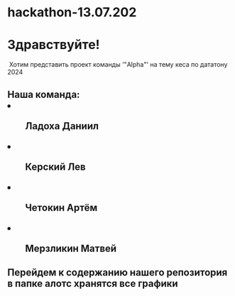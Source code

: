 # hackathon-13.07.202
 <h1>Здравствуйте!</h1>
 Хотим представить проект команды '"Alpha"' на тему кеса по дататону 2024
 <h2>Наша команда:
  <li><dir>Ладоха Даниил</dir></li>
  <li> <dir>Керский Лев</dir></li>
  <li> <dir>Четокин Артём </dir></li>
  <li> <dir>Мерзликин Матвей</dir></li></h2>
 <h2>Перейдем к содержанию нашего репозитория
 в папке алотс хранятся все графики</h2>
